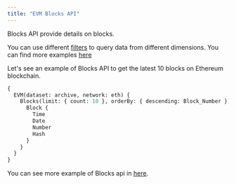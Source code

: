 ```yaml
---
title: "EVM Blocks API"
---
```


<head>
<meta name="title" content="EVM Blocks API"/>

<meta name="description" content="Access Ethereum block data, including gas limits, rewards, and more. Get the latest 10 blocks with the EVM Blocks API."/>

<meta name="keywords" content="Ethereum blockchain, Block information, Block data retrieval, Ethereum network, Block height, Gas limit, Block rewards, Timestamp, Block difficulty, Transaction count, Uncle count, Total difficulty, Block size, Miner, Block hash, Block date, Block filtering options, Block aggregation, Ethereum analytics, Ethereum development"/>

<meta name="robots" content="index, follow"/>
<meta http-equiv="Content-Type" content="text/html; charset=utf-8"/>
<meta name="language" content="English"/>

<!-- Open Graph / Facebook -->
<meta property="og:type" content="website" />

<meta property="og:title" content="EVM Blocks API" />

<meta property="og:description" content="Access Ethereum block data, including gas limits, rewards, and more. Get the latest 10 blocks with the EVM Blocks API." />

<!-- Twitter -->
<meta property="twitter:card" content="summary_large_image" />

<meta property="twitter:title" content="EVM Blocks API" />

<meta property="twitter:description" content="Access Ethereum block data, including gas limits, rewards, and more. Get the latest 10 blocks with the EVM Blocks API." />
</head>

Blocks API provide details on blocks.

You can use different [filters](docs/graphql/filters.md) to query data from different dimensions. You can find more examples [here](/docs/examples/blocks/blocks-api)

Let's see an example of Blocks API to get the latest 10 blocks on Ethereum blockchain.

```graphql
{
  EVM(dataset: archive, network: eth) {
    Blocks(limit: { count: 10 }, orderBy: { descending: Block_Number }) {
      Block {
        Time
        Date
        Number
        Hash
      }
    }
  }
}
```

You can see more example of Blocks api in [here](docs/examples/blocks/blocks-api.md).
